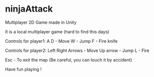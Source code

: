 # ninjaAttack

Multiplayer 2D Game made in Unity

It is a local multiplayer game (hard to find this days)

Controls for player1:
A D - Move
W - Jump
F - Fire knife

Controls for player2:
Left Right Arrows - Move
Up arrow - Jump
L - Fire

Esc - To exit the map (Be careful, you can touch it by accident)

Have fun playing !
